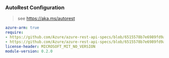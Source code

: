 ### AutoRest Configuration

> see https://aka.ms/autorest

``` yaml
azure-arm: true
require:
- https://github.com/Azure/azure-rest-api-specs/blob/6515578b7e6989fd9a1bb513486b381e72fa81c0/specification/web/resource-manager/readme.md
- https://github.com/Azure/azure-rest-api-specs/blob/6515578b7e6989fd9a1bb513486b381e72fa81c0/specification/web/resource-manager/readme.go.md
license-header: MICROSOFT_MIT_NO_VERSION
module-version: 0.2.0
```